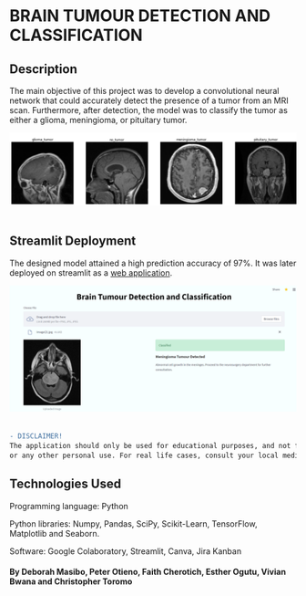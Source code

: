 # BRAIN TUMOUR DETECTION AND CLASSIFICATION

## Description
The main objective of this project was to develop a convolutional neural network that could accurately detect the presence of a tumor from an MRI scan. Furthermore, after detection, the model was to classify the tumor as either a glioma, meningioma, or pituitary tumor.

![alt text](https://github.com/CHRISTOROMO/BRAIN-TUMOR-DETECTION-USING-NEURAL-NETWORK/blob/main/images/tumours.png?raw=true)
<br />
<br />

## Streamlit Deployment

The designed model attained a high prediction accuracy of 97%. It was later deployed on streamlit as a [web application](https://share.streamlit.io/deborahmasibo/moringa-core-module-2-project/main/bt2/braintumour2.py).

![alt text](https://github.com/CHRISTOROMO/BRAIN-TUMOR-DETECTION-USING-NEURAL-NETWORK/blob/main/images/app2.png?raw=true)
<br />
<br />

```diff
- DISCLAIMER!
The application should only be used for educational purposes, and not for self-diagnosis 
or any other personal use. For real life cases, consult your local medical authority for advice.
```

## Technologies Used
Programming language: Python  

Python libraries: Numpy, Pandas, SciPy, Scikit-Learn, TensorFlow, Matplotlib and Seaborn. 

Software: Google Colaboratory, Streamlit, Canva, Jira Kanban


#### By Deborah Masibo, Peter Otieno, Faith Cherotich, Esther Ogutu, Vivian Bwana and Christopher Toromo
